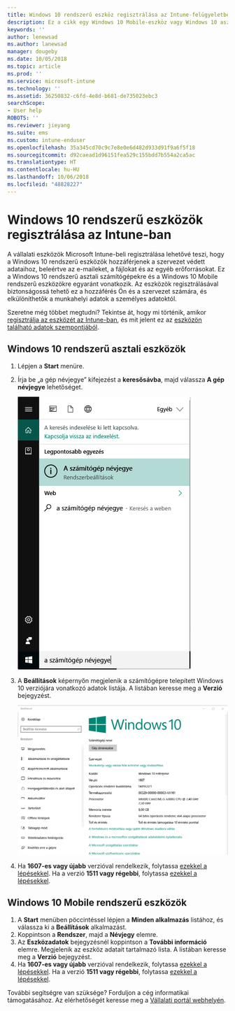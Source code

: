 ```yaml
---
title: Windows 10 rendszerű eszköz regisztrálása az Intune-felügyeletben | Microsoft Docs
description: Ez a cikk egy Windows 10 Mobile-eszköz vagy Windows 10 asztali eszköz Intune-ban végzett felügyeletét mutatja be
keywords: ''
author: lenewsad
ms.author: lanewsad
manager: dougeby
ms.date: 10/05/2018
ms.topic: article
ms.prod: ''
ms.service: microsoft-intune
ms.technology: ''
ms.assetid: 36250832-c6fd-4e8d-b681-de735023ebc3
searchScope:
- User help
ROBOTS: ''
ms.reviewer: jieyang
ms.suite: ems
ms.custom: intune-enduser
ms.openlocfilehash: 35a345cd70c9c7e8e0e6d482d933d91f9a6f5f18
ms.sourcegitcommit: d92caead1d96151fea529c155bdd7b554a2ca5ac
ms.translationtype: HT
ms.contentlocale: hu-HU
ms.lasthandoff: 10/06/2018
ms.locfileid: "48828227"
---
```

# <a name="enroll-your-windows-10-devices-in-intune"></a>Windows 10 rendszerű eszközök regisztrálása az Intune-ban

A vállalati eszközök Microsoft Intune-beli regisztrálása lehetővé teszi, hogy a Windows 10 rendszerű eszközök hozzáférjenek a szervezet védett adataihoz, beleértve az e-maileket, a fájlokat és az egyéb erőforrásokat. Ez a Windows 10 rendszerű asztali számítógépekre és a Windows 10 Mobile rendszerű eszközökre egyaránt vonatkozik. Az eszközök regisztrálásával biztonságossá tehető ez a hozzáférés Ön és a szervezet számára, és elkülöníthetők a munkahelyi adatok a személyes adatoktól.

Szeretne még többet megtudni? Tekintse át, hogy mi történik, amikor [regisztrálja az eszközét az Intune-ban](what-happens-if-you-install-the-company-portal-app-and-enroll-your-device-in-intune-windows.md), és mit jelent ez az [eszközön található adatok szempontjából](what-info-can-your-company-see-when-you-enroll-your-device-in-intune.md).

## <a name="windows-10-desktop-devices"></a>Windows 10 rendszerű asztali eszközök

1. Lépjen a **Start** menüre.

2. Írja be „a gép névjegye” kifejezést a __keresősávba__, majd válassza __A gép névjegye__ lehetőséget.

   ![A gép névjegye – keresés](media/searching_for_about_your_pc.png)

3. A __Beállítások__ képernyőn megjelenik a számítógépre telepített Windows 10 verziójára vonatkozó adatok listája. A listában keresse meg a __Verzió__ bejegyzést.

   ![Windows 10 asztali verzió – A gép névjegye](media/settings_about_pc.png)

4. Ha __1607-es vagy újabb__ verzióval rendelkezik, folytassa [ezekkel a lépésekkel](enroll-your-w10-device-access-work-or-school.md). Ha a verzió __1511 vagy régebbi__, folytassa [ezekkel a lépésekkel](enroll-your-w10-device-your-account.md).

## <a name="windows-10-mobile-devices"></a>Windows 10 Mobile rendszerű eszközök        

1.  A __Start__ menüben pöccintéssel lépjen a __Minden alkalmazás__ listához, és válassza ki a __Beállítások__ alkalmazást.        
2.  Koppintson a __Rendszer__, majd a __Névjegy__ elemre.       
3.  Az __Eszközadatok__ bejegyzésnél koppintson a __További információ__ elemre. Megjelenik az eszköz adatait tartalmazó lista. A listában keresse meg a __Verzió__ bejegyzést.        
4.  Ha __1607-es vagy újabb__ verzióval rendelkezik, folytassa [ezekkel a lépésekkel](enroll-your-w10-device-access-work-or-school.md). Ha a verzió __1511 vagy régebbi__, folytassa [ezekkel a lépésekkel](enroll-your-w10-device-your-account.md).

További segítségre van szüksége? Forduljon a cég informatikai támogatásához. Az elérhetőségét keresse meg a [Vállalati portál webhelyén](https://go.microsoft.com/fwlink/?linkid=2010980).
